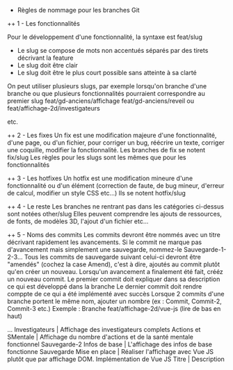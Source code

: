 + Règles de nommage pour les branches Git

++ 1 - Les fonctionnalités

Pour le développement d'une fonctionnalité, la syntaxe est feat/slug

* Le slug se compose de mots non accentués séparés par des tirets décrivant la feature
* Le slug doit être clair
* Le slug doit être le plus court possible sans atteinte à sa clarté

On peut utiliser plusieurs slugs, par exemple lorsqu'on branche d'une branche ou que plusieurs fonctionnalités pourraient correspondre au premier slug
feat/gd-anciens/affichage
feat/gd-anciens/reveil
ou
feat/affichage-2d/investigateurs

etc.

++ 2 - Les fixes
Un fix est une modification majeure d'une fonctionnalité, d'une page, ou d'un fichier, pour corriger un bug, réécrire un texte, corriger une coquille, modifier la fonctionnalité.
Les branches de fix se notent fix/slug
Les règles pour les slugs sont les mêmes que pour les fonctionnalités

++ 3 - Les hotfixes
Un hotfix est une modification mineure d'une fonctionnalité ou d'un élément (correction de faute, de bug mineur, d'erreur de calcul, modifier un style CSS etc...)
Ils se notent hotfix/slug

++ 4 - Le reste
Les branches ne rentrant pas dans les catégories ci-dessus sont notées other/slug
Elles peuvent comprendre les ajouts de ressources, de fonts, de modèles 3D, l'ajout d'un fichier etc...

++ 5 - Noms des commits
Les commits devront être nommés avec un titre décrivant rapidement les avancements. Si le commit ne marque pas d'avancement mais simplement une sauvegarde, nommez-le Sauvegarde-1-2-3...
Tous les commits de sauvegarde suivant celui-ci devront être "amendés" (cochez la case Amend), c'est à dire, ajoutés au commit plutôt qu'en créer un nouveau. Lorsqu'un avancement a finalement été fait, crééz un nouveau commit. 
Le premier commit doit expliquer dans sa description ce qui est développé dans la branche
Le dernier commit doit rendre comppte de ce qui a été implémenté avec succès
Lorsque 2 commits d'une branche portent le même nom, ajouter un nombre (ex : Commit, Commit-2, Commit-3 etc.)
Exemple : Branche feat/affichage-2d/vue-js (lire de bas en haut)

...
Investigateurs | Affichage des investigateurs complets
Actions et SMentale | Affichage du nombre d'actions et de la santé mentale fonctionnel
Sauvegarde-2
Infos de base | L'affichage des infos de base fonctionne
Sauvegarde
Mise en place | Réaliser l'affichage avec Vue JS plutôt que par affichage DOM. Implémentation de Vue JS
Titre | Description